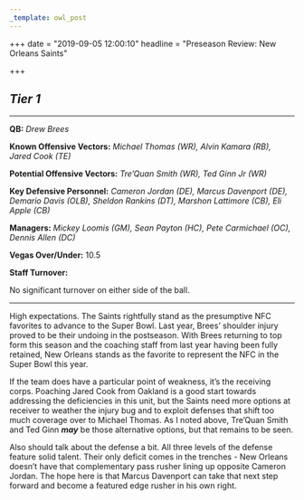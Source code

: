 ```yaml
---
_template: owl_post
---
```


+++
date = "2019-09-05 12:00:10"
headline = "Preseason Review: New Orleans Saints"

+++
## **_Tier 1_**

***

**QB:** _Drew Brees_

**Known Offensive Vectors:** _Michael Thomas (WR), Alvin Kamara (RB), Jared Cook (TE)_

**Potential Offensive Vectors:** _Tre’Quan Smith (WR), Ted Ginn Jr (WR)_

**Key Defensive Personnel:** _Cameron Jordan (DE), Marcus Davenport (DE), Demario Davis (OLB), Sheldon Rankins (DT), Marshon Lattimore (CB), Eli Apple (CB)_

**Managers:** _Mickey Loomis (GM), Sean Payton (HC), Pete Carmichael (OC), Dennis Allen (DC)_

**Vegas Over/Under:** 10.5

**Staff Turnover:**

No significant turnover on either side of the ball.

***

High expectations. The Saints rightfully stand as the presumptive NFC favorites to advance to the Super Bowl. Last year, Brees’ shoulder injury proved to be their undoing in the postseason. With Brees returning to top form this season and the coaching staff from last year having been fully retained, New Orleans stands as the favorite to represent the NFC in the Super Bowl this year.

If the team does have a particular point of weakness, it’s the receiving corps. Poaching Jared Cook from Oakland is a good start towards addressing the deficiencies in this unit, but the Saints need more options at receiver to weather the injury bug and to exploit defenses that shift too much coverage over to Michael Thomas. As I noted above, Tre’Quan Smith and Ted Ginn **_may_** be those alternative options, but that remains to be seen.

Also should talk about the defense a bit. All three levels of the defense feature solid talent. Their only deficit comes in the trenches - New Orleans doesn’t have that complementary pass rusher lining up opposite Cameron Jordan. The hope here is that Marcus Davenport can take that next step forward and become a featured edge rusher in his own right.
